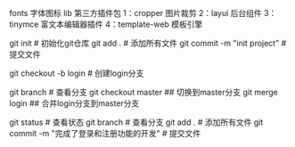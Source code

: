 fonts 字体图标
lib 第三方插件包
1：cropper 图片裁剪
2：layui 后台组件
3：tinymce 富文本编辑器插件
4：template-web 模板引擎

git init # 初始化git仓库
git add . # 添加所有文件
git commit -m "init project" # 提交文件
<!-- 创建GitHub仓库 -->


git checkout -b login # 创建login分支

git branch # 查看分支
git checkout master ## 切换到master分支
git merge login ## 合并login分支到master分支

git status # 查看状态
git branch # 查看分支
git add . # 添加所有文件
git commit -m "完成了登录和注册功能的开发" # 提交文件


